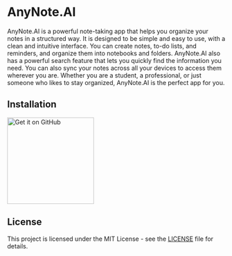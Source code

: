 # AnyNote.AI

AnyNote.AI is a powerful note-taking app that helps you organize your notes in a structured way. It is designed to be simple and easy to use, with a clean and intuitive interface. You can create notes, to-do lists, and reminders, and organize them into notebooks and folders. AnyNote.AI also has a powerful search feature that lets you quickly find the information you need. You can also sync your notes across all your devices to access them wherever you are. Whether you are a student, a professional, or just someone who likes to stay organized, AnyNote.AI is the perfect app for you.

## Installation

[<img alt="Get it on GitHub" src="docs/badges/github.png" width="200px">](https://github.com/MH0386/anynotedotai/releases/latest)

## License

This project is licensed under the MIT License - see the [LICENSE](LICENSE) file for details.
